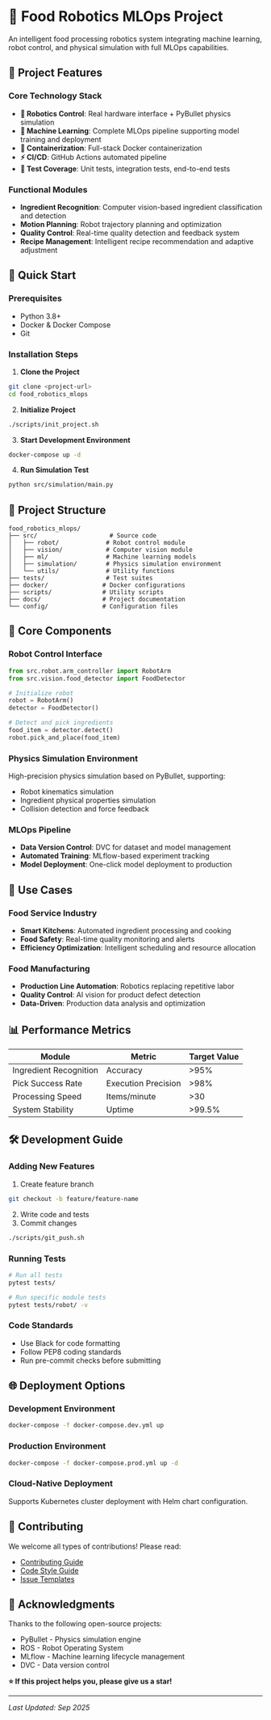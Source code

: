 # 🤖 Food Robotics MLOps Project

An intelligent food processing robotics system integrating machine learning, robot control, and physical simulation with full MLOps capabilities.

## 🌟 Project Features

### Core Technology Stack
- **🤖 Robotics Control**: Real hardware interface + PyBullet physics simulation
- **🧠 Machine Learning**: Complete MLOps pipeline supporting model training and deployment
- **🐳 Containerization**: Full-stack Docker containerization
- **⚡ CI/CD**: GitHub Actions automated pipeline
- **🧪 Test Coverage**: Unit tests, integration tests, end-to-end tests

### Functional Modules
- **Ingredient Recognition**: Computer vision-based ingredient classification and detection
- **Motion Planning**: Robot trajectory planning and optimization
- **Quality Control**: Real-time quality detection and feedback system
- **Recipe Management**: Intelligent recipe recommendation and adaptive adjustment

## 🚀 Quick Start

### Prerequisites
- Python 3.8+
- Docker & Docker Compose
- Git

### Installation Steps

1. **Clone the Project**
```bash
git clone <project-url>
cd food_robotics_mlops
```

2. **Initialize Project**
```bash
./scripts/init_project.sh
```

3. **Start Development Environment**
```bash
docker-compose up -d
```

4. **Run Simulation Test**
```bash
python src/simulation/main.py
```

## 📁 Project Structure

```
food_robotics_mlops/
├── src/                    # Source code
│   ├── robot/             # Robot control module
│   ├── vision/            # Computer vision module
│   ├── ml/                # Machine learning models
│   ├── simulation/        # Physics simulation environment
│   └── utils/             # Utility functions
├── tests/                 # Test suites
├── docker/               # Docker configurations
├── scripts/              # Utility scripts
├── docs/                 # Project documentation
└── config/               # Configuration files
```

## 🔧 Core Components

### Robot Control Interface
```python
from src.robot.arm_controller import RobotArm
from src.vision.food_detector import FoodDetector

# Initialize robot
robot = RobotArm()
detector = FoodDetector()

# Detect and pick ingredients
food_item = detector.detect()
robot.pick_and_place(food_item)
```

### Physics Simulation Environment
High-precision physics simulation based on PyBullet, supporting:
- Robot kinematics simulation
- Ingredient physical properties simulation
- Collision detection and force feedback

### MLOps Pipeline
- **Data Version Control**: DVC for dataset and model management
- **Automated Training**: MLflow-based experiment tracking
- **Model Deployment**: One-click model deployment to production

## 🎯 Use Cases

### Food Service Industry
- **Smart Kitchens**: Automated ingredient processing and cooking
- **Food Safety**: Real-time quality monitoring and alerts
- **Efficiency Optimization**: Intelligent scheduling and resource allocation

### Food Manufacturing
- **Production Line Automation**: Robotics replacing repetitive labor
- **Quality Control**: AI vision for product defect detection
- **Data-Driven**: Production data analysis and optimization

## 📊 Performance Metrics

| Module | Metric | Target Value |
|--------|--------|--------------|
| Ingredient Recognition | Accuracy | >95% |
| Pick Success Rate | Execution Precision | >98% |
| Processing Speed | Items/minute | >30 |
| System Stability | Uptime | >99.5% |

## 🛠 Development Guide

### Adding New Features
1. Create feature branch
```bash
git checkout -b feature/feature-name
```

2. Write code and tests
3. Commit changes
```bash
./scripts/git_push.sh
```

### Running Tests
```bash
# Run all tests
pytest tests/

# Run specific module tests
pytest tests/robot/ -v
```

### Code Standards
- Use Black for code formatting
- Follow PEP8 coding standards
- Run pre-commit checks before submitting

## 🌐 Deployment Options

### Development Environment
```bash
docker-compose -f docker-compose.dev.yml up
```

### Production Environment
```bash
docker-compose -f docker-compose.prod.yml up -d
```

### Cloud-Native Deployment
Supports Kubernetes cluster deployment with Helm chart configuration.

## 🤝 Contributing

We welcome all types of contributions! Please read:
- [Contributing Guide](docs/CONTRIBUTING.md)
- [Code Style Guide](docs/CODE_STYLE.md)
- [Issue Templates](.github/ISSUE_TEMPLATE/)



## 🙏 Acknowledgments

Thanks to the following open-source projects:
- PyBullet - Physics simulation engine
- ROS - Robot Operating System
- MLflow - Machine learning lifecycle management
- DVC - Data version control



**⭐ If this project helps you, please give us a star!**

---

*Last Updated: Sep 2025*

